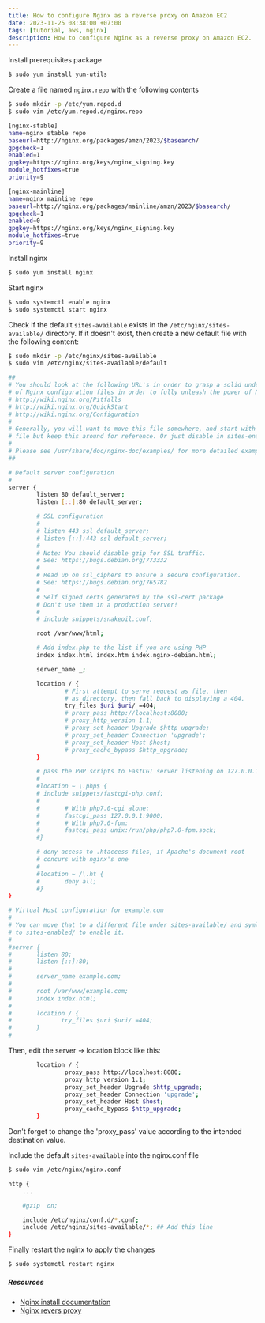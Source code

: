 ```yaml
---
title: How to configure Nginx as a reverse proxy on Amazon EC2
date: 2023-11-25 08:38:00 +07:00
tags: [tutorial, aws, nginx]
description: How to configure Nginx as a reverse proxy on Amazon EC2.
---
```


Install prerequisites package
```bash
$ sudo yum install yum-utils
```

Create a file named `nginx.repo` with the following contents
```bash
$ sudo mkdir -p /etc/yum.repod.d
$ sudo vim /etc/yum.repod.d/nginx.repo
```
```bash
[nginx-stable]
name=nginx stable repo
baseurl=http://nginx.org/packages/amzn/2023/$basearch/
gpgcheck=1
enabled=1
gpgkey=https://nginx.org/keys/nginx_signing.key
module_hotfixes=true
priority=9

[nginx-mainline]
name=nginx mainline repo
baseurl=http://nginx.org/packages/mainline/amzn/2023/$basearch/
gpgcheck=1
enabled=0
gpgkey=https://nginx.org/keys/nginx_signing.key
module_hotfixes=true
priority=9
```

Install nginx
```bash
$ sudo yum install nginx
```

Start nginx
```bash
$ sudo systemctl enable nginx
$ sudo systemctl start nginx
```

Check if the default `sites-available` exists in the `/etc/nginx/sites-available/` directory. If it doesn't exist, then create a new default file with the following content:
```bash
$ sudo mkdir -p /etc/nginx/sites-available
$ sudo vim /etc/nginx/sites-available/default
```
```bash
##
# You should look at the following URL's in order to grasp a solid understanding
# of Nginx configuration files in order to fully unleash the power of Nginx.
# http://wiki.nginx.org/Pitfalls
# http://wiki.nginx.org/QuickStart
# http://wiki.nginx.org/Configuration
#
# Generally, you will want to move this file somewhere, and start with a clean
# file but keep this around for reference. Or just disable in sites-enabled.
#
# Please see /usr/share/doc/nginx-doc/examples/ for more detailed examples.
##

# Default server configuration
#
server {
        listen 80 default_server;
        listen [::]:80 default_server;

        # SSL configuration
        #
        # listen 443 ssl default_server;
        # listen [::]:443 ssl default_server;
        #
        # Note: You should disable gzip for SSL traffic.
        # See: https://bugs.debian.org/773332
        #
        # Read up on ssl_ciphers to ensure a secure configuration.
        # See: https://bugs.debian.org/765782
        #
        # Self signed certs generated by the ssl-cert package
        # Don't use them in a production server!
        #
        # include snippets/snakeoil.conf;

        root /var/www/html;

        # Add index.php to the list if you are using PHP
        index index.html index.htm index.nginx-debian.html;

        server_name _;

        location / {
                # First attempt to serve request as file, then
                # as directory, then fall back to displaying a 404.
                try_files $uri $uri/ =404;
                # proxy_pass http://localhost:8080;
                # proxy_http_version 1.1;
                # proxy_set_header Upgrade $http_upgrade;
                # proxy_set_header Connection 'upgrade';
                # proxy_set_header Host $host;
                # proxy_cache_bypass $http_upgrade;
        }

        # pass the PHP scripts to FastCGI server listening on 127.0.0.1:9000
        #
        #location ~ \.php$ {
        # include snippets/fastcgi-php.conf;
        #
        #       # With php7.0-cgi alone:
        #       fastcgi_pass 127.0.0.1:9000;
        #       # With php7.0-fpm:
        #       fastcgi_pass unix:/run/php/php7.0-fpm.sock;
        #}

        # deny access to .htaccess files, if Apache's document root
        # concurs with nginx's one
        #
        #location ~ /\.ht {
        #       deny all;
        #}
}

# Virtual Host configuration for example.com
#
# You can move that to a different file under sites-available/ and symlink that
# to sites-enabled/ to enable it.
#
#server {
#       listen 80;
#       listen [::]:80;
#
#       server_name example.com;
#
#       root /var/www/example.com;
#       index index.html;
#
#       location / {
#              try_files $uri $uri/ =404;
#       }
#
```

Then, edit the server -> location block like this:
```bash
        location / {
                proxy_pass http://localhost:8080;
                proxy_http_version 1.1;
                proxy_set_header Upgrade $http_upgrade;
                proxy_set_header Connection 'upgrade';
                proxy_set_header Host $host;
                proxy_cache_bypass $http_upgrade;
        }
```

Don't forget to change the 'proxy_pass' value according to the intended destination value.

Include the default `sites-available` into the nginx.conf file
```bash
$ sudo vim /etc/nginx/nginx.conf
```
```bash
http {
    ...

    #gzip  on;

    include /etc/nginx/conf.d/*.conf;
    include /etc/nginx/sites-available/*; ## Add this line
}
```

Finally restart the nginx to apply the changes
```bash
$ sudo systemctl restart nginx
```

##### Resources

- [Nginx install documentation](https://nginx.org/en/linux_packages.html#Amazon-Linux)
- [Nginx revers proxy](https://docs.nginx.com/nginx/admin-guide/web-server/reverse-proxy)
